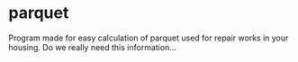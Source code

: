 # parquet
Program made for easy calculation of parquet used for repair works in your housing.
Do we really need this information...
